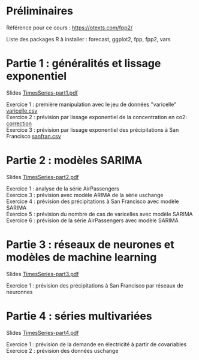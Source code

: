 # Préliminaires

Référence pour ce cours : https://otexts.com/fpp2/

Liste des packages R à installer : forecast, ggplot2, fpp, fpp2, vars

# Partie 1 : généralités et lissage exponentiel

Slides [TimesSeries-part1.pdf](TimesSeries-part1.pdf)

Exercice 1 : première manipulation avec le jeu de données "varicelle" [varicelle.csv](varicelle.csv)\
Exercice 2 : prévision par lissage exponentiel de la concentration en co2: [correction](CO2.pdf)\
Exercice 3 : prévision par lissage exponentiel des précipitations à San Francisco [sanfran.csv](sanfran.csv)

# Partie 2 : modèles SARIMA

Slides [TimesSeries-part2.pdf](TimesSeries-part2.pdf)

Exercice 1 : analyse de la série AirPassengers\
Exercice 3 : prévision avec modèle ARIMA de la série uschange\
Exercice 4 : prévision des précipitations à San Francisco avec modèle SARIMA\
Exercice 5 : prévision du nombre de cas de varicelles avec modèle SARIMA\
Exercice 6 : prévision de la série AirPassengers avec modèle SARIMA

# Partie 3 : réseaux de neurones et modèles de machine learning

Slides [TimesSeries-part3.pdf](TimesSeries-part3.pdf)

Exercice 1 : prévision des précipitations à San Francisco par réseaux de neuronnes

# Partie 4 : séries multivariées

Slides [TimesSeries-part4.pdf](TimesSeries-part4.pdf)

Exercice 1 : prévision de la demande en électricité à partir de covariables\
Exercice 2 : prévision des données uschange




